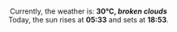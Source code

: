 <p  align="center"><br/>Currently, the weather is: <b> 30°C, <i>broken clouds</i></b></br>Today, the sun rises at <b>05:33</b> and sets at <b>18:53</b>.</p>